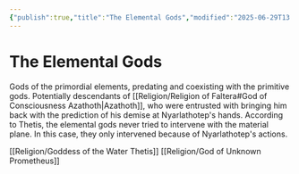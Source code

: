 ```yaml
---
{"publish":true,"title":"The Elemental Gods","modified":"2025-06-29T13:46:48.958-07:00","cssclasses":""}
---
```




# The Elemental Gods

Gods of the primordial elements, predating and coexisting with the primitive gods. Potentially descendants of [[Religion/Religion of Faltera#God of Consciousness Azathoth\|Azathoth]], who were entrusted with bringing him back with the prediction of his demise at Nyarlathotep's hands. According to Thetis, the elemental gods never tried to intervene with the material plane. In this case, they only intervened because of Nyarlathotep's actions. 

[[Religion/Goddess of the Water Thetis]]
[[Religion/God of Unknown Prometheus]]
